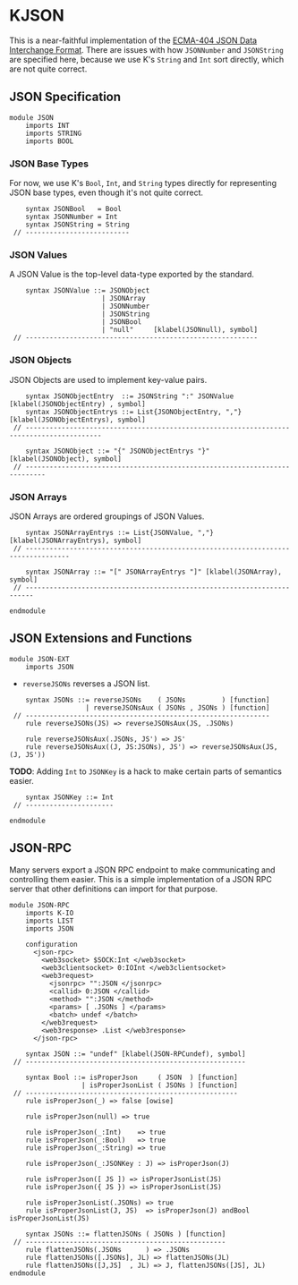KJSON
=====

This is a near-faithful implementation of the [ECMA-404 JSON Data Interchange Format](http://www.ecma-international.org/publications/files/ECMA-ST/ECMA-404.pdf).
There are issues with how `JSONNumber` and `JSONString` are specified here, because we use K's `String` and `Int` sort directly, which are not quite correct.

JSON Specification
------------------

```k
module JSON
    imports INT
    imports STRING
    imports BOOL
```

### JSON Base Types

For now, we use K's `Bool`, `Int`, and `String` types directly for representing JSON base types, even though it's not quite correct.

```k
    syntax JSONBool   = Bool
    syntax JSONNumber = Int
    syntax JSONString = String
 // --------------------------
```

### JSON Values

A JSON Value is the top-level data-type exported by the standard.

```k
    syntax JSONValue ::= JSONObject
                       | JSONArray
                       | JSONNumber
                       | JSONString
                       | JSONBool
                       | "null"     [klabel(JSONnull), symbol]
 // ----------------------------------------------------------
```

### JSON Objects

JSON Objects are used to implement key-value pairs.

```k
    syntax JSONObjectEntry  ::= JSONString ":" JSONValue   [klabel(JSONObjectEntry) , symbol]
    syntax JSONObjectEntrys ::= List{JSONObjectEntry, ","} [klabel(JSONObjectEntrys), symbol]
 // -----------------------------------------------------------------------------------------

    syntax JSONObject ::= "{" JSONObjectEntrys "}" [klabel(JSONObject), symbol]
 // ---------------------------------------------------------------------------
```

### JSON Arrays

JSON Arrays are ordered groupings of JSON Values.

```k
    syntax JSONArrayEntrys ::= List{JSONValue, ","} [klabel(JSONArrayEntrys), symbol]
 // ---------------------------------------------------------------------------------

    syntax JSONArray ::= "[" JSONArrayEntrys "]" [klabel(JSONArray), symbol]
 // ------------------------------------------------------------------------
```

```k
endmodule
```

JSON Extensions and Functions
-----------------------------

```k
module JSON-EXT
    imports JSON
```

-   `reverseJSONs` reverses a JSON list.

```k
    syntax JSONs ::= reverseJSONs    ( JSONs         ) [function]
                   | reverseJSONsAux ( JSONs , JSONs ) [function]
 // -------------------------------------------------------------
    rule reverseJSONs(JS) => reverseJSONsAux(JS, .JSONs)

    rule reverseJSONsAux(.JSONs, JS') => JS'
    rule reverseJSONsAux((J, JS:JSONs), JS') => reverseJSONsAux(JS, (J, JS'))
```

**TODO**: Adding `Int` to `JSONKey` is a hack to make certain parts of semantics easier.

```k
    syntax JSONKey ::= Int
 // ----------------------
```

```k
endmodule
```

JSON-RPC
--------

Many servers export a JSON RPC endpoint to make communicating and controlling them easier.
This is a simple implementation of a JSON RPC server that other definitions can import for that purpose.

```k
module JSON-RPC
    imports K-IO
    imports LIST
    imports JSON

    configuration
      <json-rpc>
        <web3socket> $SOCK:Int </web3socket>
        <web3clientsocket> 0:IOInt </web3clientsocket>
        <web3request>
          <jsonrpc> "":JSON </jsonrpc>
          <callid> 0:JSON </callid>
          <method> "":JSON </method>
          <params> [ .JSONs ] </params>
          <batch> undef </batch>
        </web3request>
        <web3response> .List </web3response>
      </json-rpc>

    syntax JSON ::= "undef" [klabel(JSON-RPCundef), symbol]
 // -------------------------------------------------------

    syntax Bool ::= isProperJson     ( JSON  ) [function]
                  | isProperJsonList ( JSONs ) [function]
 // -----------------------------------------------------
    rule isProperJson(_) => false [owise]

    rule isProperJson(null) => true

    rule isProperJson(_:Int)    => true
    rule isProperJson(_:Bool)   => true
    rule isProperJson(_:String) => true

    rule isProperJson(_:JSONKey : J) => isProperJson(J)

    rule isProperJson([ JS ]) => isProperJsonList(JS)
    rule isProperJson({ JS }) => isProperJsonList(JS)

    rule isProperJsonList(.JSONs) => true
    rule isProperJsonList(J, JS)  => isProperJson(J) andBool isProperJsonList(JS)

    syntax JSONs ::= flattenJSONs ( JSONs ) [function]
 // --------------------------------------------------
    rule flattenJSONs(.JSONs      ) => .JSONs
    rule flattenJSONs([.JSONs], JL) => flattenJSONs(JL)
    rule flattenJSONs([J,JS]  , JL) => J, flattenJSONs([JS], JL)
endmodule
```
